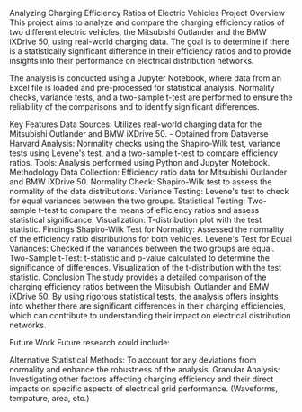 Analyzing Charging Efficiency Ratios of Electric Vehicles
Project Overview
This project aims to analyze and compare the charging efficiency ratios of two different electric vehicles, the Mitsubishi Outlander and the BMW iXDrive 50, using real-world charging data. The goal is to determine if there is a statistically significant difference in their efficiency ratios and to provide insights into their performance on electrical distribution networks.

The analysis is conducted using a Jupyter Notebook, where data from an Excel file is loaded and pre-processed for statistical analysis. Normality checks, variance tests, and a two-sample t-test are performed to ensure the reliability of the comparisons and to identify significant differences.

Key Features
Data Sources: Utilizes real-world charging data for the Mitsubishi Outlander and BMW iXDrive 50. - Obtained from Dataverse Harvard
Analysis: Normality checks using the Shapiro-Wilk test, variance tests using Levene's test, and a two-sample t-test to compare efficiency ratios.
Tools: Analysis performed using Python and Jupyter Notebook.
Methodology
Data Collection: Efficiency ratio data for Mitsubishi Outlander and BMW iXDrive 50.
Normality Check: Shapiro-Wilk test to assess the normality of the data distributions.
Variance Testing: Levene's test to check for equal variances between the two groups.
Statistical Testing: Two-sample t-test to compare the means of efficiency ratios and assess statistical significance.
Visualization: T-distribution plot with the test statistic.
Findings
Shapiro-Wilk Test for Normality: Assessed the normality of the efficiency ratio distributions for both vehicles.
Levene's Test for Equal Variances: Checked if the variances between the two groups are equal.
Two-Sample t-Test:
t-statistic and p-value calculated to determine the significance of differences.
Visualization of the t-distribution with the test statistic.
Conclusion
The study provides a detailed comparison of the charging efficiency ratios between the Mitsubishi Outlander and BMW iXDrive 50. By using rigorous statistical tests, the analysis offers insights into whether there are significant differences in their charging efficiencies, which can contribute to understanding their impact on electrical distribution networks.

Future Work
Future research could include:

Alternative Statistical Methods: To account for any deviations from normality and enhance the robustness of the analysis.
Granular Analysis: Investigating other factors affecting charging efficiency and their direct impacts on specific aspects of electrical grid performance. (Waveforms, tempature, area, etc.)
